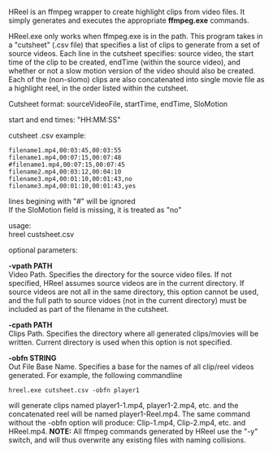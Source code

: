 HReel is an ffmpeg wrapper to create highlight clips from video files. It simply generates and executes the appropriate **ffmpeg.exe** commands. 

HReel.exe only works when ffmpeg.exe is in the path. This program takes in a "cutsheet" (.csv file) that specifies a list of clips to generate from a set of source videos. Each line in the cutsheet specifies: source video, the start time of the clip to be created, endTime (within the source video), and whether or not a slow motion version of the video should also be created. Each of the (non-slomo) clips are also concatenated into single movie file as a highlight reel, in the order listed within the cutsheet.

Cutsheet format:
sourceVideoFile, startTime, endTime, SloMotion

start and end times: "HH:MM:SS"

cutsheet .csv example:
```
filename1.mp4,00:03:45,00:03:55
filename1.mp4,00:07:15,00:07:48
#filename1.mp4,00:07:15,00:07:45
filename2.mp4,00:03:12,00:04:10
filename3.mp4,00:01:10,00:01:43,no
filename3.mp4,00:01:10,00:01:43,yes
```

lines begining with "#" will be ignored \
If the SloMotion field is missing, it is treated as "no"

usage:\
hreel custsheet.csv

optional parameters:

**-vpath PATH**\
Video Path. Specifies the directory for the source video files. If not specified, HReel assumes source videos are in the current directory. If source videos are not all in the same directory, this option cannot be used, and the full path to source vidoes (not in the current directory) must be included as part of the filename in the cutsheet.
              
**-cpath PATH**\
Clips Path. Specifies the directory where all generated clips/movies will be written. Current directory is used when this option is not specified.

**-obfn STRING**\
Out File Base Name. Specifies a base for the names of all clip/reel videos generated. For example, the following commandline
```
hreel.exe cutsheet.csv -obfn player1
```
will generate clips named player1-1.mp4, player1-2.mp4, etc. and the concatenated reel will be named player1-Reel.mp4.  The same command without the -obfn option will produce: Clip-1.mp4, Clip-2.mp4, etc. and HReel.mp4. **NOTE:** All ffmpeg commands generated by HReel use the "-y" switch, and will thus overwrite any existing files with naming collisions.

